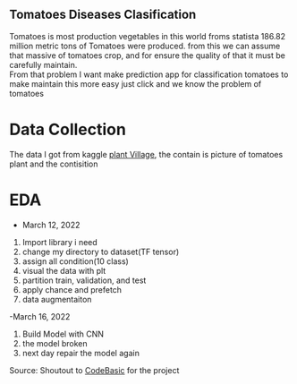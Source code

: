 ## Tomatoes Diseases Clasification

Tomatoes is most production vegetables in this world froms statista 186.82 million metric tons of Tomatoes were produced. from this we can assume that massive of tomatoes crop, and for ensure the quality of that it must be carefully maintain.<br/>
From that problem I want make prediction app for classification tomatoes to make maintain this more easy just click and we know the problem of tomatoes

# Data Collection
The data I got from kaggle [plant Village](https://www.kaggle.com/emmarex/plantdisease),
the contain is picture of tomatoes plant and the contisition

# EDA
- March 12, 2022
1. Import library i need
2. change my directory to dataset(TF tensor)
3. assign all condition(10 class)
4. visual the data with plt
5. partition train, validation, and test
6. apply chance and prefetch
7. data augmentaiton

-March 16, 2022
1. Build Model with CNN
2. the model broken
3. next day repair the model again

Source:
Shoutout to [CodeBasic](https://www.youtube.com/playlist?list=PLeo1K3hjS3ut49PskOfLnE6WUoOp_2lsD) for the project
